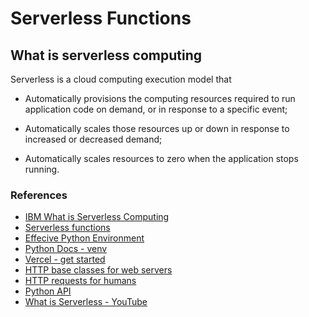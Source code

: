 # Serverless Functions

## What is serverless computing

Serverless is a cloud computing execution model that 

* Automatically provisions the computing resources required to run application code on demand, or in response to a specific event;

* Automatically scales those resources up or down in response to increased or decreased demand;

* Automatically scales resources to zero when the application stops running.

### References

* [IBM What is Serverless Computing](https://www.ibm.com/cloud/learn/serverless)
* [Serverless functions](https://vercel.com/docs/concepts/functions/serverless-functions)
* [Effecive Python Environment](https://realpython.com/effective-python-environment/)
* [Python Docs - venv](https://docs.python.org/3/library/venv.html)
* [Vercel - get started](https://vercel.com/docs/get-started)
* [HTTP base classes for web servers](https://pymotw.com/3/http.server/index.html)
* [HTTP requests for humans](https://docs.python-requests.org/en/latest/)
* [Python API](https://realpython.com/python-api/)
* [What is Serverless - YouTube](https://www.youtube.com/watch?v=vxJobGtqKVM)
